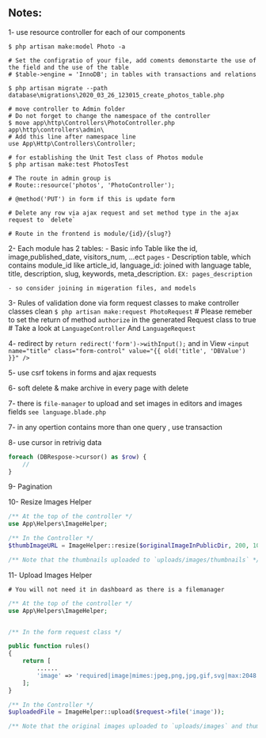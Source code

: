##  Notes:

1- use resource controller for each of our components

	$ php artisan make:model Photo -a

	# Set the configratio of your file, add coments demonstarte the use of the field and the use of the table
	# $table->engine = 'InnoDB'; in tables with transactions and relations

	$ php artisan migrate --path database\migrations\2020_03_26_123015_create_photos_table.php

	# move controller to Admin folder 
	# Do not forget to change the namespace of the controller
	$ move app\http\Controllers\PhotoController.php app\http\controllers\admin\
	# Add this line after namespace line
	use App\Http\Controllers\Controller;
	
	# for establishing the Unit Test class of Photos module
	$ php artisan make:test PhotosTest

	# The route in admin group is 
	# Route::resource('photos', 'PhotoController');

	# @method('PUT') in form if this is update form
	
	# Delete any row via ajax request and set method type in the ajax request to `delete`

	# Route in the frontend is module/{id}/{slug?}

2- Each module has 2 tables:
	- Basic info Table like the id, image,published_date, visitors_num, ...ect `pages`
	- Description table, which contains module_id like article_id, language_id: joined with language table, title, description, slug, keywords, meta_description. `EX: pages_description`

	- so consider joining in migeration files, and models

3- Rules of validation done via form request classes to make controller classes clean 
	`$ php artisan make:request PhotoRequest`
	# Please remeber to set the return of method `authorize` in the generated Request class to true
	# Take a look at `LanguageController` And `LanguageRequest`


4- redirect by
	` return redirect('form')->withInput(); `
	and in View
	` <input name="title" class="form-control" value="{{ old('title', 'DBValue') }}" /> `


5- use csrf tokens in forms and ajax requests

6- soft delete & make archive in every page with delete

7- there is `file-manager` to upload and set images in editors and images fields 
`see language.blade.php`

7- in any opertion contains more than one query , use transaction


8- use cursor in retrivig data
```php
foreach (DBRespose->cursor() as $row) {
	//
}
```

9- Pagination

10- Resize Images Helper

```php
/** At the top of the controller */
use App\Helpers\ImageHelper;

/** In the Controller */
$thumbImageURL = ImageHelper::resize($originalImageInPublicDir, 200, 100);

/** Note that the thumbnails uploaded to `uploads/images/thumbnails` */

```

11- Upload Images Helper

``` # You will not need it in dashboard as there is a filemanager ```

```php
/** At the top of the controller */
use App\Helpers\ImageHelper;


/** In the form request class */

public function rules()
{
	return [
		......
		'image' => 'required|image|mimes:jpeg,png,jpg,gif,svg|max:2048',
	];
}

/** In the Controller */
$uploadedFile = ImageHelper::upload($request->file('image'));

/** Note that the original images uploaded to `uploads/images` and thumbnails uploaded to `uploads/images/thumbnails` */

```
